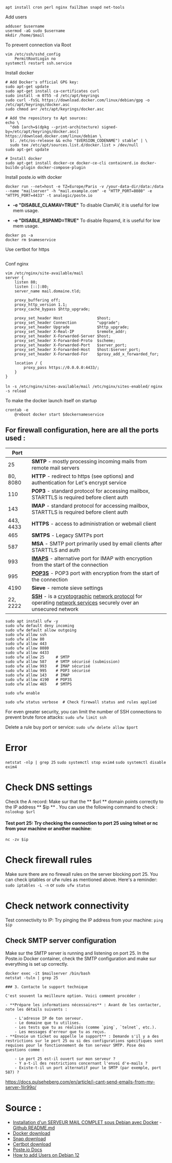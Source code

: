 
```
apt install cron perl nginx fail2ban snapd net-tools
```

Add users 
```
adduser $username
usermod -aG sudo $username
mkdir /home/$mail
```
To prevent connection via Root
```
vim /etc/ssh/sshd_config
	PermitRootLogin no
systemctl restart ssh.service
```

Install docker
```
# Add Docker's official GPG key:
sudo apt-get update
sudo apt-get install ca-certificates curl
sudo install -m 0755 -d /etc/apt/keyrings
sudo curl -fsSL https://download.docker.com/linux/debian/gpg -o /etc/apt/keyrings/docker.asc
sudo chmod a+r /etc/apt/keyrings/docker.asc

# Add the repository to Apt sources:
echo \
  "deb [arch=$(dpkg --print-architecture) signed-by=/etc/apt/keyrings/docker.asc] https://download.docker.com/linux/debian \
  $(. /etc/os-release && echo "$VERSION_CODENAME") stable" | \
  sudo tee /etc/apt/sources.list.d/docker.list > /dev/null
sudo apt-get update

# Install docker
sudo apt-get install docker-ce docker-ce-cli containerd.io docker-buildx-plugin docker-compose-plugin
```

Install poste.io with docker
```
docker run --net=host -e TZ=Europe/Paris -v /your-data-dir/data:/data --name "mailserver" -h "mail.example.com" -e "HTTP_PORT=8080" -e "HTTPS_PORT=4433" -t analogic/poste.io
```
- **-e "DISABLE_CLAMAV=TRUE"** To disable ClamAV, it is useful for low mem usage.
    
- **-e "DISABLE_RSPAMD=TRUE"** To disable Rspamd, it is useful for low mem usage.


```
docker ps -a
docker rm $nameservice
```
Use certbot for https
```

```


Conf nginx 
```
vim /etc/nginx/site-available/mail
server {
    listen 80;
    listen [::]:80;
    server_name mail.domaine.tld;

    proxy_buffering off;
    proxy_http_version 1.1;
    proxy_cache_bypass $http_upgrade;

    proxy_set_header Host               $host;
    proxy_set_header Connection         "upgrade";
    proxy_set_header Upgrade            $http_upgrade;
    proxy_set_header X-Real-IP          $remote_addr;
    proxy_set_header X-Forwarded-Server $host;
    proxy_set_header X-Forwarded-Proto  $scheme;
    proxy_set_header X-Forwarded-Port   $server_port;
    proxy_set_header X-Forwarded-Host   $host:$server_port;
    proxy_set_header X-Forwarded-For    $proxy_add_x_forwarded_for;

    location / {
        proxy_pass https://0.0.0.0:4433/;
    }
}

```

`ln -s /etc/nginx/sites-available/mail /etc/nginx/sites-enabled/`
`nginx -s reload`



To make the docker launch itself on startup
```
crontab -e
	@reboot docker start $dockernameservice
```


## For firewall configuration, here are all the  ports used :

| Port      |                                                                                                                                                                                                                                                                                                                                                                    |
| --------- | ------------------------------------------------------------------------------------------------------------------------------------------------------------------------------------------------------------------------------------------------------------------------------------------------------------------------------------------------------------------ |
| 25        | **SMTP** - mostly processing incoming mails from remote mail servers                                                                                                                                                                                                                                                                                               |
| 80, 8080  | **HTTP** - redirect to https (see options) and authentication for Let's encrypt service                                                                                                                                                                                                                                                                            |
| 110       | **POP3** - standard protocol for accessing mailbox, STARTTLS is required before client auth                                                                                                                                                                                                                                                                        |
| 143       | **IMAP** - standard protocol for accessing mailbox, STARTTLS is required before client auth                                                                                                                                                                                                                                                                        |
| 443, 4433 | **HTTPS** - access to administration or webmail client                                                                                                                                                                                                                                                                                                             |
| 465       | **SMTPS** - Legacy SMTPs port                                                                                                                                                                                                                                                                                                                                      |
| 587       | **MSA** - SMTP port primarily used by email clients after STARTTLS and auth                                                                                                                                                                                                                                                                                        |
| 993       | [**IMAPS**](https://en.wikipedia.org/wiki/Internet_Message_Access_Protocol) - alternative port for IMAP with encryption from the start of the connection                                                                                                                                                                                                           |
| 995       | [**POP3S**](https://en.wikipedia.org/wiki/Sieve_(mail_filtering_language)) - POP3 port with encryption from the start of the connection                                                                                                                                                                                                                            |
| 4190      | **Sieve** - remote sieve settings                                                                                                                                                                                                                                                                                                                                  |
| 22, 2222  | [**SSH**](https://en.wikipedia.org/wiki/Secure_Shell) - is a [cryptographic](https://en.wikipedia.org/wiki/Cryptography "Cryptography") [network protocol](https://en.wikipedia.org/wiki/Network_protocol "Network protocol") for operating [network services](https://en.wikipedia.org/wiki/Network_service "Network service") securely over an unsecured network |

```
sudo apt install ufw -y
sudo ufw default deny incoming
sudo ufw default allow outgoing
sudo ufw allow ssh
sudo ufw allow 80
sudo ufw allow 443
sudo ufw allow 8080
sudo ufw allow 4433
sudo ufw allow 25     # SMTP
sudo ufw allow 587    # SMTP sécurisé (submission)
sudo ufw allow 993    # IMAP sécurisé
sudo ufw allow 995    # POP3 sécurisé
sudo ufw allow 143    # IMAP
sudo ufw allow 4190   # POP3S
sudo ufw allow 465    # SMTPS

sudo ufw enable

sudo ufw status verbose  # Check firewall status and rules applied

```

For even greater security, you can limit the number of SSH connections to prevent brute force attacks:
`sudo ufw limit ssh`

Delete a rule buy port or service:
`sudo ufw delete allow $port`

# Error

`netstat -nlp | grep 25`
`sudo systemctl stop exim4`
`sudo systemctl disable exim4`


# Check DNS settings
Check the A record: Make sur that the ** $url ** domain points correctly to the IP address ** $ip ** .
You can use the following command to check : 
`nslookup $url`
#### Test port 25: Try checking the connection to port 25 using telnet or nc from your machine or another machine:
`nc -zv $ip`

# Check firewall rules
Make sure there are no firewall rules on the server blocking port 25.
You can check iptables or ufw rules as mentioned above.
Here's a reminder:
`sudo iptables -L -n` or `sudo ufw status`

# Check network connectivity
Test connectivity to IP: Try pinging the IP address from your machine:
`ping $ip`
## Check SMTP server configuration 
Make sur the SMTP server is running and listening on port 25.
In the Poste.io Docker container, check the SMTP configuration and make sur everything is set up correctly.

```
docker exec -it $mailserver /bin/bash
netstat -tuln | grep 25
```


```
### 3. Contacte le support technique

C'est souvent la meilleure option. Voici comment procéder :

- **Prépare les informations nécessaires** : Avant de les contacter, note les détails suivants :
    
    - L'adresse IP de ton serveur.
    - Le domaine que tu utilises.
    - Les tests que tu as réalisés (comme `ping`, `telnet`, etc.).
    - Les messages d'erreur que tu as reçus.
- **Envoie un ticket ou appelle le support** : Demande s'il y a des restrictions sur le port 25 ou si des configurations spécifiques sont requises pour le fonctionnement de ton serveur SMTP. Pose des questions comme :
    
    - Le port 25 est-il ouvert sur mon serveur ?
    - Y a-t-il des restrictions concernant l'envoi d'e-mails ?
    - Existe-t-il un port alternatif pour le SMTP (par exemple, port 587) ?
```

https://docs.pulseheberg.com/en/article/i-cant-send-emails-from-my-server-1lir99q/




# Source :
  - [Installation d'un SERVEUR MAIL COMPLET sous Debian avec Docker](https://www.youtube.com/watch?v=pcSV1-FX56Q) - [Github README.md](https://github.com/TheodoricSoff/Serveur-mail/blob/main/README.md)
  - [Docker download](https://docs.docker.com/engine/install/debian/#install-using-the-repository) 
  - [Snap download](https://snapcraft.io/docs/installing-snap-on-debian)
  - [Certbot download](https://certbot.eff.org/instructions?ws=nginx&os=snap)
  - [Poste.io Docs](https://poste.io/doc/)
  - [How to add Users on Debian 12](https://linuxize.com/post/how-to-add-and-delete-users-on-debian/)
